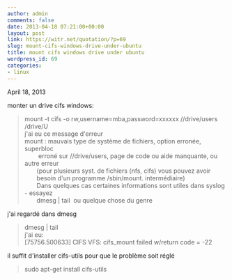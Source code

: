 ```yaml
---
author: admin
comments: false
date: 2013-04-18 07:21:00+00:00
layout: post
link: https://witr.net/quotation/?p=69
slug: mount-cifs-windows-drive-under-ubuntu
title: mount cifs windows drive under ubuntu
wordpress_id: 69
categories:
- linux
---
```


April 18, 2013  
  
  
monter un drive cifs windows:  
> mount -t cifs -o rw,username=mba,password=xxxxxx //drive/users /drive/U  
j'ai eu ce message d'erreur  
mount : mauvais type de système de fichiers, option erronée, superbloc  
        erroné sur //drive/users, page de code ou aide manquante, ou autre erreur  
       (pour plusieurs syst. de fichiers (nfs, cifs) vous pouvez avoir  
       besoin d'un programme /sbin/mount. intermédiaire)  
       Dans quelques cas certaines informations sont utiles dans syslog - essayez  
       dmesg | tail  ou quelque chose du genre  
  
  
j'ai regardé dans dmesg  
> dmesg | tail  
j'ai eu:  
[75756.500633] CIFS VFS: cifs_mount failed w/return code = -22  
  
il suffit d'installer cifs-utils pour que le problème soit réglé  
> sudo apt-get install cifs-utils
